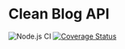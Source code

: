 # Clean Blog API

![Node.js CI](https://github.com/marcosvcorsi/clean-blog-api/workflows/Node.js%20CI/badge.svg)
[![Coverage Status](https://coveralls.io/repos/github/marcosvcorsi/clean-blog-api/badge.svg?branch=main)](https://coveralls.io/github/marcosvcorsi/clean-blog-api?branch=main)
